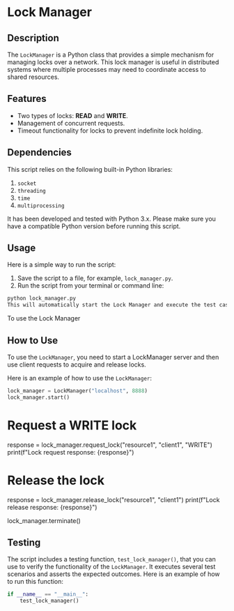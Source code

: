 # Lock Manager

## Description

The `LockManager` is a Python class that provides a simple mechanism for managing locks over a network. This lock manager is useful in distributed systems where multiple processes may need to coordinate access to shared resources.

## Features

- Two types of locks: **READ** and **WRITE**.
- Management of concurrent requests.
- Timeout functionality for locks to prevent indefinite lock holding.

## Dependencies

This script relies on the following built-in Python libraries:

1. `socket`
2. `threading`
3. `time`
4. `multiprocessing`

It has been developed and tested with Python 3.x. Please make sure you have a compatible Python version before running this script. 

## Usage

Here is a simple way to run the script:

1. Save the script to a file, for example, `lock_manager.py`.
2. Run the script from your terminal or command line:

```bash
python lock_manager.py
This will automatically start the Lock Manager and execute the test cases defined in the test_lock_manager() function.
```
To use the Lock Manager

## How to Use

To use the `LockManager`, you need to start a LockManager server and then use client requests to acquire and release locks.

Here is an example of how to use the `LockManager`:

```python
lock_manager = LockManager("localhost", 8888)
lock_manager.start()
```

# Request a WRITE lock
response = lock_manager.request_lock("resource1", "client1", "WRITE")
print(f"Lock request response: {response}")

# Release the lock
response = lock_manager.release_lock("resource1", "client1")
print(f"Lock release response: {response}")

lock_manager.terminate()

## Testing

The script includes a testing function, `test_lock_manager()`, that you can use to verify the functionality of the `LockManager`. It executes several test scenarios and asserts the expected outcomes. Here is an example of how to run this function:

```python
if __name__ == "__main__":
    test_lock_manager()
```
